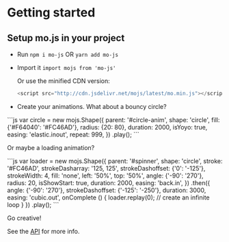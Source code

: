 
# Getting started

## Setup mo.js in your project
- Run `npm i mo-js` OR `yarn add mo-js`
- Import it `import mojs from 'mo-js'`

  Or use the minified CDN version:
  ```js
  <script src="http://cdn.jsdelivr.net/mojs/latest/mo.min.js"></script>
  ```

- Create your animations. What about a bouncy circle?

<ExampleCircle>
```js
var circle = new mojs.Shape({
  parent:       '#circle-anim',
  shape:        'circle',
  fill:         {'#F64040': '#FC46AD'},
  radius:       {20: 80},
  duration:     2000,
  isYoyo:       true,
  easing:       'elastic.inout',
  repeat:       999,
})
.play();
```
</ExampleCircle>

Or maybe a loading animation?

<ExampleSpinner height="200px" id="spinner">
```js
var loader = new mojs.Shape({
  parent:           '#spinner',
  shape:            'circle',
  stroke:           '#FC46AD',
  strokeDasharray:  '125, 125',
  strokeDashoffset: {'0': '-125'},
  strokeWidth:      4,
  fill:             'none',
  left:             '50%',
  top:              '50%',
  angle:            {'-90': '270'},
  radius:           20,
  isShowStart:      true,
  duration:         2000,
  easing:           'back.in',
})
.then({
  angle:            {'-90': '270'},
  strokeDashoffset: {'-125': '-250'},
  duration:         3000,
  easing:           'cubic.out',
  onComplete () {
    loader.replay(0); // create an infinite loop
  }
})
.play();
```
</ExampleSpinner>

Go creative!

See the [API](/api/README.md) for more info.
